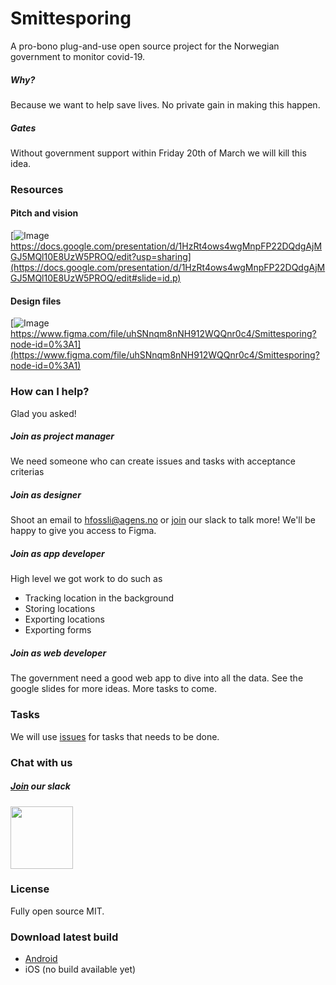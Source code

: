 # Smittesporing

A pro-bono plug-and-use open source project for the Norwegian government to monitor covid-19.

##### Why?

Because we want to help save lives. No private gain in making this happen.

##### Gates

Without government support within Friday 20th of March we will kill this idea.

### Resources

#### Pitch and vision

[![Image](https://user-images.githubusercontent.com/3652587/76909909-8431c180-68a4-11ea-965d-36a7b1dfc23a.png)
https://docs.google.com/presentation/d/1HzRt4ows4wgMnpFP22DQdgAjMGJ5MQl10E8UzW5PROQ/edit?usp=sharing](https://docs.google.com/presentation/d/1HzRt4ows4wgMnpFP22DQdgAjMGJ5MQl10E8UzW5PROQ/edit#slide=id.p)

#### Design files

[![Image](https://user-images.githubusercontent.com/3652587/76911085-bee92900-68a7-11ea-93ef-93be2cab8fd6.png)https://www.figma.com/file/uhSNnqm8nNH912WQQnr0c4/Smittesporing?node-id=0%3A1](https://www.figma.com/file/uhSNnqm8nNH912WQQnr0c4/Smittesporing?node-id=0%3A1)

### How can I help?

Glad you asked!

##### Join as project manager

We need someone who can create issues and tasks with acceptance criterias

##### Join as designer

Shoot an email to [hfossli@agens.no](mailto:hfossli@agens.no) or [join](https://join.slack.com/t/smittesporing/shared_invite/zt-cu8u059j-uRE_2T7JJR~y_T8T0pUIrQ) our slack to talk more! We'll be happy to give you access to Figma.

##### Join as app developer

High level we got work to do such as

- Tracking location in the background
- Storing locations
- Exporting locations
- Exporting forms

##### Join as web developer

The government need a good web app to dive into all the data. See the google slides for more ideas. More tasks to come.

### Tasks

We will use [issues](https://github.com/agens-no/smittesporing/issues) for tasks that needs to be done.

### Chat with us

##### [Join](https://join.slack.com/t/smittesporing/shared_invite/zt-cu8u059j-uRE_2T7JJR~y_T8T0pUIrQ) our slack

<a href="https://join.slack.com/t/smittesporing/shared_invite/zt-cu8u059j-uRE_2T7JJR~y_T8T0pUIrQ"><img src="https://user-images.githubusercontent.com/3652587/76910880-22268b80-68a7-11ea-9a12-fef289800853.png" width=100/></a>

### License

Fully open source MIT.

### Download latest build

- [Android](https://install.appcenter.ms/orgs/agens/apps/smittesporing/distribution_groups/public)
- iOS (no build available yet)
